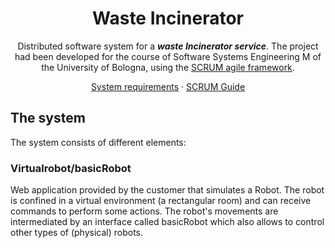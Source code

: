 </div>

<div align="center">
  
  <h1>Waste Incinerator</h1>
  
  Distributed software system for a ***waste Incinerator service***. The project had been developed for the course of Software Systems Engineering M of the 
  University of Bologna, using the [SCRUM agile framework](https://www.scrum.org/resources/what-is-scrum).
  
  [System requirements](https://github.com/NicoleGiulianelli2/TemaFinale2024/blob/main/commons/System%20requirements.pdf)
  ·
  [SCRUM Guide](./commons/2020-Scrum-Guide-US.pdf)

</div>


## The system
The system consists of different elements:

### Virtualrobot/basicRobot
Web application provided by the customer that simulates a Robot. The robot is confined in a virtual environment (a rectangular room) and can receive commands to perform some actions. 
The robot's movements are intermediated by an interface called basicRobot which also allows to control other types of (physical) robots.
